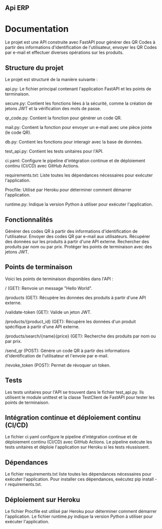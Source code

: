 ## Api ERP

# Documentation

Le projet est une API construite avec FastAPI pour générer des QR Codes à partir des informations d'identification de l'utilisateur, envoyer les QR Codes par e-mail et effectuer diverses opérations sur les produits.

## Structure du projet

Le projet est structuré de la manière suivante :

api.py: Le fichier principal contenant l'application FastAPI et les points de terminaison.

secure.py: Contient les fonctions liées à la sécurité, comme la création de jetons JWT et la vérification des mots de passe.

qr_code.py: Contient la fonction pour générer un code QR.

mail.py: Contient la fonction pour envoyer un e-mail avec une pièce jointe (le code QR).

db.py: Contient les fonctions pour interagir avec la base de données.

test_api.py: Contient les tests unitaires pour l'API.

ci.yaml: Configure le pipeline d'intégration continue et de déploiement continu (CI/CD) avec GitHub Actions.

requirements.txt: Liste toutes les dépendances nécessaires pour exécuter l'application.

Procfile: Utilisé par Heroku pour déterminer comment démarrer l'application.

runtime.py: Indique la version Python à utiliser pour exécuter l'application.

## Fonctionnalités

Générer des codes QR à partir des informations d'identification de l'utilisateur.
Envoyer des codes QR par e-mail aux utilisateurs.
Récupérer des données sur les produits à partir d'une API externe.
Rechercher des produits par nom ou par prix.
Protéger les points de terminaison avec des jetons JWT.

## Points de terminaison

Voici les points de terminaison disponibles dans l'API :

/ (GET): Renvoie un message "Hello World".

/products (GET): Récupère les données des produits à partir d'une API externe.

/validate-token (GET): Valide un jeton JWT.

/products/{product_id} (GET): Récupère les données d'un produit spécifique à partir d'une API externe.

/products/search/{name}{price} (GET): Recherche des produits par nom ou par prix.

/send_qr (POST): Génère un code QR à partir des informations d'identification de l'utilisateur et l'envoie 
par e-mail.

/revoke_token (POST): Permet de révoquer un token.

## Tests

Les tests unitaires pour l'API se trouvent dans le fichier test_api.py. Ils utilisent le module unittest et la classe TestClient de FastAPI pour tester les points de terminaison.

## Intégration continue et déploiement continu (CI/CD)

Le fichier ci.yaml configure le pipeline d'intégration continue et de déploiement continu (CI/CD) avec GitHub Actions. Le pipeline exécute les tests unitaires et déploie l'application sur Heroku si les tests réussissent.

## Dépendances

Le fichier requirements.txt liste toutes les dépendances nécessaires pour exécuter l'application. Pour installer ces dépendances, exécutez pip install -r requirements.txt.

## Déploiement sur Heroku

Le fichier Procfile est utilisé par Heroku pour déterminer comment démarrer l'application. Le fichier runtime.py indique la version Python à utiliser pour exécuter l'application.
